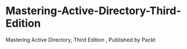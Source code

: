 # Mastering-Active-Directory-Third-Edition
Mastering Active Directory, Third Edition , Published by Packt
